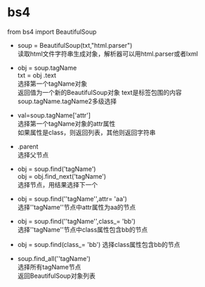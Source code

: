 # bs4

from bs4 import BeautifulSoup

+ soup = BeautifulSoup(txt,"html.parser")  
  读取html文件字符串生成对象，解析器可以用html.parser或者lxml

+ obj = soup.tagName  
  txt = obj .text  
  选择第一个tagName对象  
  返回值为一个新的BeautifulSoup对象
  text是标签包围的内容
  soup.tagName.tagName2多级选择
+ val=soup.tagName['attr']  
  选择第一个tagName对象的attr属性  
  如果属性是class，则返回列表，其他则返回字符串
+ .parent  
  选择父节点
+ obj = soup.find('tagName')  
  obj = obj.find_next('tagName')  
  选择节点，用结果选择下一个
+ obj = soup.find(''tagName'',attr= 'aa')  
  选择''tagName''节点中attr属性为aa的节点
+ obj = soup.find(''tagName'',class_= 'bb')  
  选择''tagName''节点中class属性包含bb的节点
+ obj = soup.find(class_= 'bb')
  选择class属性包含bb的节点
+ soup.find_all(''tagName')  
  选择所有tagName节点  
  返回BeautifulSoup对象列表

